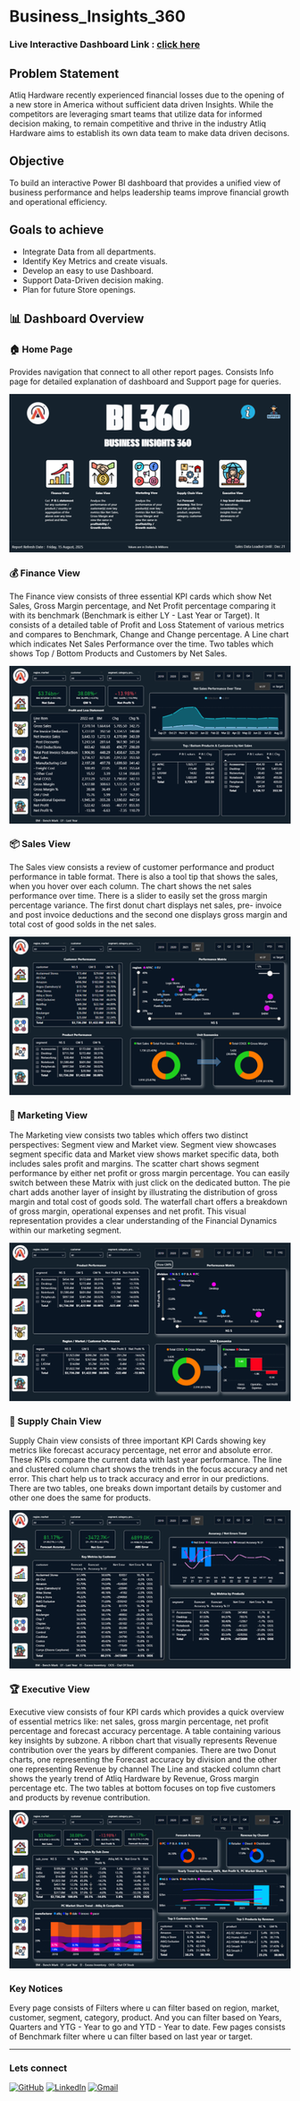 # Business_Insights_360

### Live Interactive Dashboard Link : [click here](https://app.powerbi.com/view?r=eyJrIjoiODkxMzNlNjktOWE2NC00M2I2LTkxZDktODQ3OWYwMjk1YmVlIiwidCI6ImM2ZTU0OWIzLTVmNDUtNDAzMi1hYWU5LWQ0MjQ0ZGM1YjJjNCJ9)

## Problem Statement

Atliq Hardware recently experienced financial losses due to the opening of a new store in America without sufficient data driven Insights. While the competitors are leveraging smart teams that utilize data for informed decision making, to remain competitive and thrive in the industry Atliq Hardware aims to establish its own data team to make data driven decisons.

## Objective
To build an interactive Power BI dashboard that provides a unified view of business performance and helps leadership teams improve financial growth and operational efficiency.

## Goals to achieve

- Integrate Data from all departments.
- Identify Key Metrics and create visuals.
- Develop an easy to use Dashboard.
- Support Data-Driven decision making.
- Plan for future Store openings.

## 📊 Dashboard Overview

### 🏠 Home Page
Provides navigation that connect to all other report pages. Consists Info page for detailed explanation of dashboard and Support page for queries.

![Home page](https://github.com/NishanthNalanagula/Business_Insights_360/blob/main/Home.png)

### 💰 Finance View
The Finance view consists of three essential KPI cards which show Net Sales, Gross Margin percentage, and Net Profit percentage comparing it with its benchmark (Benchmark is either LY - Last Year or Target).
It consists of a detailed table of Profit and Loss Statement of various metrics and compares to Benchmark, Change and Change percentage.
A Line chart which indicates Net Sales Performance over the time.
Two tables which shows Top / Bottom Products and Customers by Net Sales.

![Finance View](https://github.com/NishanthNalanagula/Business_Insights_360/blob/main/Finance%20View.png)


### 📦 Sales View
The Sales view consists a review of customer performance and product performance in table format. There is also a tool tip that shows the sales, when you hover over each column.
The chart shows the net sales performance over time. There is a slider to easily set the gross margin percentage variance.
The first donut chart displays net sales, pre- invoice and post invoice deductions and the second one displays gross margin and total cost of  good solds in the net sales.

![Sales View](https://github.com/NishanthNalanagula/Business_Insights_360/blob/main/Sales%20View.png)

### 📢 Marketing View
The Marketing view consists two tables which offers two distinct perspectives: Segment view and Market view.
Segment view showcases segment specific data and Market view shows market specific data, both includes sales profit and margins. 
The scatter chart shows segment performance by either net profit or gross margin percentage. You can easily switch between these Matrix with just click on the dedicated button.
The pie chart adds another layer of insight by illustrating the distribution of gross margin and total cost of goods sold.
The waterfall chart offers a breakdown of gross margin, operational expenses and net profit. This visual representation provides a clear understanding of the Financial Dynamics within our marketing segment.

![Marketing View](https://github.com/NishanthNalanagula/Business_Insights_360/blob/main/Marketing%20View.png)

### 🚚 Supply Chain View
Supply Chain view consists of three important KPI Cards showing key metrics like forecast accuracy percentage, net error and absolute error. These KPIs compare the current data with last year performance.
The line and clustered column chart shows the trends in the focus accuracy and net error. This chart help us to track accuracy and error in our predictions.
There are two tables, one breaks down important details by customer and other one does the same for products.

![Supply Chain View](https://github.com/NishanthNalanagula/Business_Insights_360/blob/main/Supply%20Chain%20View.png)

### 🏆 Executive View
Executive view consists of four KPI cards which provides a quick overview of essential metrics like: net sales, gross margin percentage, net profit percentage and forecast accuracy percentage.
A table containing various key insights by subzone. A ribbon chart that visually represents Revenue contribution over the years by different companies.
There are two Donut charts, one representing the Forecast accuracy by division and the other one representing Revenue by channel
The Line and stacked column chart shows the yearly trend of Atliq Hardware by Revenue, Gross margin percentage etc.
The two tables at bottom focuses on top five customers and products by revenue contribution.

![Executive View](https://github.com/NishanthNalanagula/Business_Insights_360/blob/main/Executive%20View.png)

### Key Notices
Every page consists of Filters where u can filter based on region, market, customer, segment, category, product.
And you can filter based on Years, Quarters and YTG - Year to go and YTD - Year to date. 
Few pages consists of Benchmark filter where u can filter based on last year or target.

---

### Lets connect

[![GitHub](https://img.shields.io/badge/GitHub-000?style=for-the-badge&logo=github&logoColor=white)](https://github.com/NishanthNalanagula)
[![LinkedIn](https://img.shields.io/badge/LinkedIn-0077B5?style=for-the-badge&logo=linkedin&logoColor=white)](https://www.linkedin.com/in/nishanth-nalanagula/)
[![Gmail](https://img.shields.io/badge/Email-D14836?style=for-the-badge&logo=gmail&logoColor=white)](mailto:tinkunishanth8@gmail.com)


